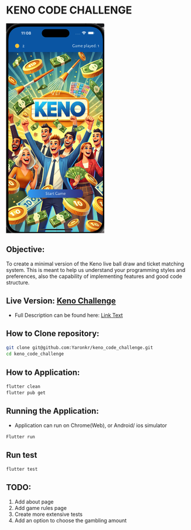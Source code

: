 # KENO CODE CHALLENGE

![Example Image](assets/images/home_page_image.png)

## Objective:
To create a minimal version of the Keno live ball draw and ticket matching system.
This is meant to help us understand your programming styles and preferences, also the capability of implementing features and good code
structure.

## Live Version: [Keno Challenge](https://keno-code-challenge.web.app/)


* Full Description can be found here: [Link Text](assets/pdf/keno_challenge_doc.pdf)



## How to Clone repository:
```bash
git clone git@github.com:Yaronkr/keno_code_challenge.git
cd keno_code_challenge
```

## How to Application:
```bash
flutter clean
flutter pub get
```

## Running the Application:
* Application can run on Chrome(Web), or Android/ ios simulator
```bash
Flutter run
```

## Run test
```bash
flutter test
```

## TODO:

1. Add about page
2. Add game rules page
3. Create more extensive tests
4. Add an option to choose the gambling amount

